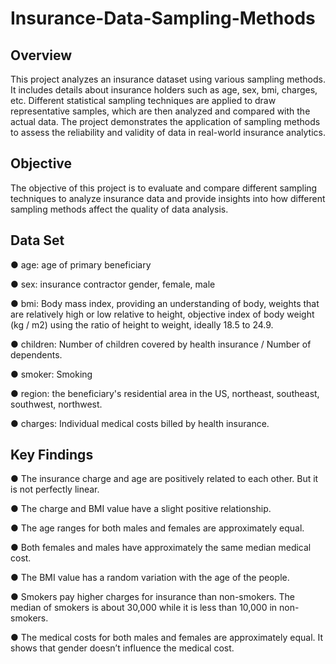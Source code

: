 # Insurance-Data-Sampling-Methods

## Overview

This project analyzes an insurance dataset using various sampling methods. It includes details about insurance holders such as age, sex, bmi, charges, etc. Different statistical sampling techniques are applied to draw representative samples, which are then analyzed and compared with the actual data. The project demonstrates the application of sampling methods to assess the reliability and validity of data in real-world insurance analytics.

## Objective

The objective of this project is to evaluate and compare different sampling techniques to analyze insurance data and provide insights into how different sampling methods affect the quality of data analysis.

## Data Set

● age: age of primary beneficiary

● sex: insurance contractor gender, female, male

● bmi: Body mass index, providing an understanding of body, weights that are relatively high or low relative to height, objective index of body weight (kg / m2) using the ratio of height to weight, ideally 18.5 to 24.9.

● children: Number of children covered by health insurance / Number of dependents.

● smoker: Smoking

● region: the beneficiary's residential area in the US, northeast, southeast, southwest, northwest.

● charges: Individual medical costs billed by health insurance.

## Key Findings

● The insurance charge and age are positively related to each other. But it is not perfectly linear.

● The charge and BMI value have a slight positive relationship.

● The age ranges for both males and females are approximately equal.

● Both females and males have approximately the same median medical cost.

● The BMI value has a random variation with the age of the people.

● Smokers pay higher charges for insurance than non-smokers. The median of smokers is about 30,000 while it is less than 10,000 in non-smokers.

● The medical costs for both males and females are approximately equal. It shows that gender doesn’t influence the medical cost.


